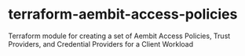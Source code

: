 # terraform-aembit-access-policies
Terraform module for creating a set of Aembit Access Policies, Trust Providers, and Credential Providers for a Client Workload
